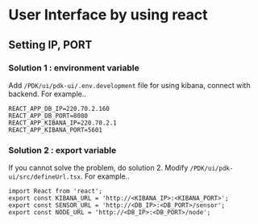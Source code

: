 # User Interface by using react

## Setting IP, PORT

### Solution 1 : environment variable

Add `/PDK/ui/pdk-ui/.env.development` file for using kibana, connect with backend.
For example..

```
REACT_APP_DB_IP=220.70.2.160
REACT_APP_DB_PORT=8080
REACT_APP_KIBANA_IP=220.70.2.1
REACT_APP_KIBANA_PORT=5601
```

### Solution 2 : export variable

If you cannot solve the problem, do solution 2.
Modify `/PDK/ui/pdk-ui/src/defineUrl.tsx`.
For example..

```
import React from 'react';
export const KIBANA_URL = 'http://<KIBANA_IP>:<KIBANA_PORT>';
export const SENSOR_URL = 'http://<DB_IP>:<DB_PORT>/sensor';
export const NODE_URL = 'http://<DB_IP>:<DB_PORT>/node';
```
